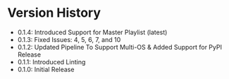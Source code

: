 # Version History

- 0.1.4: Introduced Support for Master Playlist (latest)
- 0.1.3: Fixed Issues: 4, 5, 6, 7, and 10
- 0.1.2: Updated Pipeline To Support Multi-OS & Added Support for PyPI Release
- 0.1.1: Introduced Linting
- 0.1.0: Initial Release